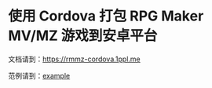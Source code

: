 # 使用 Cordova 打包 RPG Maker MV/MZ 游戏到安卓平台

文档请到：https://rmmz-cordova.1ppl.me

范例请到：[example](./example)
